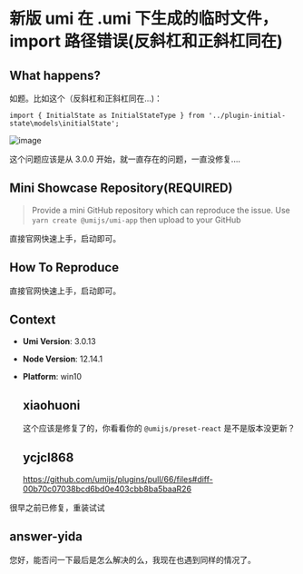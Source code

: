 # 新版 umi 在 .umi 下生成的临时文件，import 路径错误(反斜杠和正斜杠同在)

## What happens?

如题。比如这个（反斜杠和正斜杠同在...)：

```
import { InitialState as InitialStateType } from '../plugin-initial-state\models\initialState';
```

![image](https://user-images.githubusercontent.com/10735940/77530629-9e832500-6ecc-11ea-99e6-c7ff1a2ad50e.png)

这个问题应该是从 3.0.0 开始，就一直存在的问题，一直没修复....

## Mini Showcase Repository(REQUIRED)

> Provide a mini GitHub repository which can reproduce the issue. Use `yarn create @umijs/umi-app` then upload to your GitHub

直接官网快速上手，启动即可。

## How To Reproduce

直接官网快速上手，启动即可。

## Context

- **Umi Version**: 3.0.13
- **Node Version**: 12.14.1
- **Platform**: win10

  ## xiaohuoni

  这个应该是修复了的，你看看你的 `@umijs/preset-react` 是不是版本没更新？

  ## ycjcl868

  https://github.com/umijs/plugins/pull/66/files#diff-00b70c07038bcd6bd0e403cbb8ba5baaR26

很早之前已修复，重装试试

## answer-yida

您好，能否问一下最后是怎么解决的么，我现在也遇到同样的情况了。
